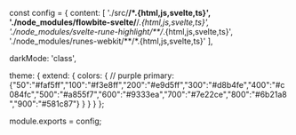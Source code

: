 const config = {
  content: [
    './src/**/*.{html,js,svelte,ts}',
    './node_modules/flowbite-svelte/**/*.{html,js,svelte,ts}',
    './node_modules/svelte-rune-highlight/**/*.{html,js,svelte,ts}',
    './node_modules/runes-webkit/**/*.{html,js,svelte,ts}'
  ],

  darkMode: 'class',

  theme: {
    extend: {
      colors: {
        // purple
        primary: {"50":"#faf5ff","100":"#f3e8ff","200":"#e9d5ff","300":"#d8b4fe","400":"#c084fc","500":"#a855f7","600":"#9333ea","700":"#7e22ce","800":"#6b21a8","900":"#581c87"}
      }
    }
  }
};

module.exports = config;